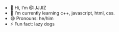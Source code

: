- 👋 Hi, I’m @IJJJIZ
- 🌱 I’m currently learning c++, javascript, html, css.
- 😄 Pronouns: he/him
- ⚡ Fun fact: lazy dogs

<!---
IJJJIZ/IJJJIZ is a ✨ special ✨ repository because its `README.md` (this file) appears on your GitHub profile.
You can click the Preview link to take a look at your changes.
--->
